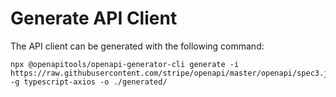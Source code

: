 # Generate API Client

The API client can be generated with the following command: 
```
npx @openapitools/openapi-generator-cli generate -i https://raw.githubusercontent.com/stripe/openapi/master/openapi/spec3.json -g typescript-axios -o ./generated/
```
